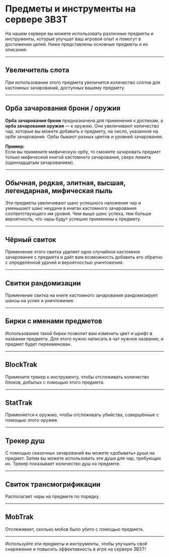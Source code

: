 # Предметы и инструменты на сервере 3B3T

На нашем сервере вы можете использовать различные предметы и инструменты, которые улучшат ваш игровой опыт и помогут в достижении целей. Ниже представлены основные предметы и их описания:

---

## **Увеличитель слота**

При использовании этого предмета увеличится количество слотов для кастомных зачарований, доступных вашему предмету.

---

## **Орба зачарования брони / оружия**

**Орба зачарования брони** предназначена для применения к доспехам, а **орба зачарования оружия** — к оружию. Они увеличивают количество чар, которые вы можете добавить к предмету, на число, указанное на орбе зачарования. Орбы бывают разных цветов и уровней зачарования.

**Пример:**  
Если вы примените мифическую орбу, то сможете зачаровать предмет только мифической книгой кастомного зачарования, сверх лимита (одиннадцатым зачарованием).

---

## **Обычная, редкая, элитная, высшая, легендарная, мифическая пыль**

Эти предметы увеличивают шанс успешного наложения чар и уменьшают шанс неудачи в книгах кастомного зачарования соответствующего им уровня. Чем выше шанс успеха, тем больше вероятность, что чары будут успешно применены к предмету.

---

## **Чёрный свиток**

Применение этого свитка удаляет одно случайное кастомное зачарование с предмета и даёт вам возможность добавить его обратно с определённой удачей и вероятностью уничтожения.

---

## **Свитки рандомизации**

Применение свитка на книге кастомного зачарования рандомизирует шансы на успех и уничтожение.

---

## **Бирки с именами предметов**

Использование такой бирки позволит вам изменить цвет и шрифт в названии предмета. Для этого нужно написать в чат нужное название, и предмет будет переименован.

---

## **BlockTrak**

Примените трекер к инструменту, чтобы отслеживать количество блоков, добытых с помощью этого предмета.

---

## **StatTrak**

Применяется к оружию, чтобы отслеживать убийства, совершённые с помощью этого оружия.

---

## **Трекер душ**

С помощью сказочных зачарований вы можете «добывать» души на предмет. Затем вы можете использовать эти души для чар, требующих их. Трекер показывает количество душ на предмете.

---

## **Свиток трансмогрификации**

Располагает чары на предмете по порядку.

---

## **MobTrak**

Отслеживает, сколько мобов было убито с помощью предмета.

---

Используйте эти предметы и инструменты, чтобы улучшить своё снаряжение и повысить эффективность в игре на сервере 3B3T!
